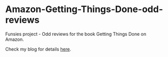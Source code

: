 # Amazon-Getting-Things-Done-odd-reviews
Funsies project - Odd reviews for the book Getting Things Done on Amazon.

Check my blog for details [here](http://muchinlearning.com/blog/whats-going-on-amazon/).
